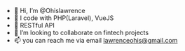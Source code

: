 - 👋 Hi, I’m @Ohislawrence
- 👀 I code with PHP(Laravel), VueJS
- 🌱 RESTful API
- 💞️ I’m looking to collaborate on fintech projects
- 📫 you can reach me via email lawrenceohis@gmail.com

<!---
Ohislawrence/Ohislawrence is a ✨ special ✨ repository because its `README.md` (this file) appears on your GitHub profile.
You can click the Preview link to take a look at your changes.
--->
